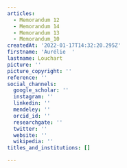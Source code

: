 ```yaml
---
articles:
  - Memorandum 12
  - Memorandum 14
  - Memorandum 13
  - Memorandum_10
createdAt: '2022-01-17T14:32:20.295Z'
firstname: 'Aurélie  '
lastname: Louchart
picture: ''
picture_copyright: ''
reference: ''
social_channels:
  google_scholar: ''
  instagram: ''
  linkedin: ''
  mendeley: ''
  orcid_id: ''
  researchgate: ''
  twitter: ''
  website: ''
  wikipedia: ''
titles_and_institutions: []

---
```

